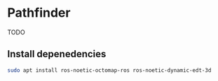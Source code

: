 # Pathfinder

TODO

## Install depenedencies

```bash
sudo apt install ros-noetic-octomap-ros ros-noetic-dynamic-edt-3d
````
